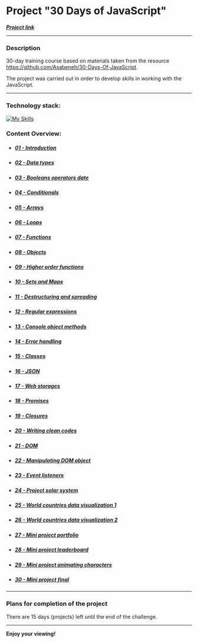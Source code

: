 # Project "30 Days of JavaScript"
***[Project link](https://loner789.github.io/30-days-of-js)***
___
### Description
30-day training course based on materials taken from the resource https://github.com/Asabeneh/30-Days-Of-JavaScript.

The project was carried out in order to develop skills in working with the JavaScript.
___
### Technology stack:
[![My Skills](https://skills.thijs.gg/icons?i=html,js,git)](https://skills.thijs.gg)
 
### Content Overview:
* ##### [01 - Introduction](https://github.com/Loner789/30-days-of-js/tree/main/01-introduction/)
* ##### [02 - Data types](https://github.com/Loner789/30-days-of-js/tree/main/02-data-types/)
* ##### [03 - Booleans operators date](https://github.com/Loner789/30-days-of-js/tree/main/03-booleans-operators-date/)
* ##### [04 - Conditionals](https://github.com/Loner789/30-days-of-js/tree/main/04-conditionals/)
* ##### [05 - Arrays](https://github.com/Loner789/30-days-of-js/tree/main/05-arrays/)
* ##### [06 - Loops](https://github.com/Loner789/30-days-of-js/tree/main/06-loops/)
* ##### [07 - Functions](https://github.com/Loner789/30-days-of-js/tree/main/07-functions/)
* ##### [08 - Objects](https://github.com/Loner789/30-days-of-js/tree/main/08-objects/)
* ##### [09 - Higher order functions](https://github.com/Loner789/30-days-of-js/tree/main/09-higher-order-functions/)
* ##### [10 - Sets and Maps](https://github.com/Loner789/30-days-of-js/tree/main/10-sets-and-maps/)
* ##### [11 - Destructuring and spreading](https://github.com/Loner789/30-days-of-js/tree/main/11-destructuring-and-spreading/)
* ##### [12 - Regular expressions](https://github.com/Loner789/30-days-of-js/tree/main/12-regular-expressions/)
* ##### [13 - Console object methods](https://github.com/Loner789/30-days-of-js/tree/main/13-console-object-methods/)
* ##### [14 - Error handling](https://github.com/Loner789/30-days-of-js/tree/main/14-error-handling/)
* ##### [15 - Classes](https://github.com/Loner789/30-days-of-js/tree/main/15-classes/)
* ##### [16 - JSON]()
* ##### [17 - Web storages]()
* ##### [18 - Promises]()
* ##### [19 - Closures]()
* ##### [20 - Writing clean codes]()
* ##### [21 - DOM]()
* ##### [22 - Manipulating DOM object]()
* ##### [23 - Event listeners]()
* ##### [24 - Project solar system]()
* ##### [25 - World countries data visualization 1]()
* ##### [26 - World countries data visualization 2]()
* ##### [27 - Mini project portfolio]()
* ##### [28 - Mini project leaderboard]()
* ##### [29 - Mini project animating characters]()
* ##### [30 - Mini project final]()
___
### Plans for completion of the project

There are 15 days (projects) left until the end of the challenge.
___
**Enjoy your viewing!**